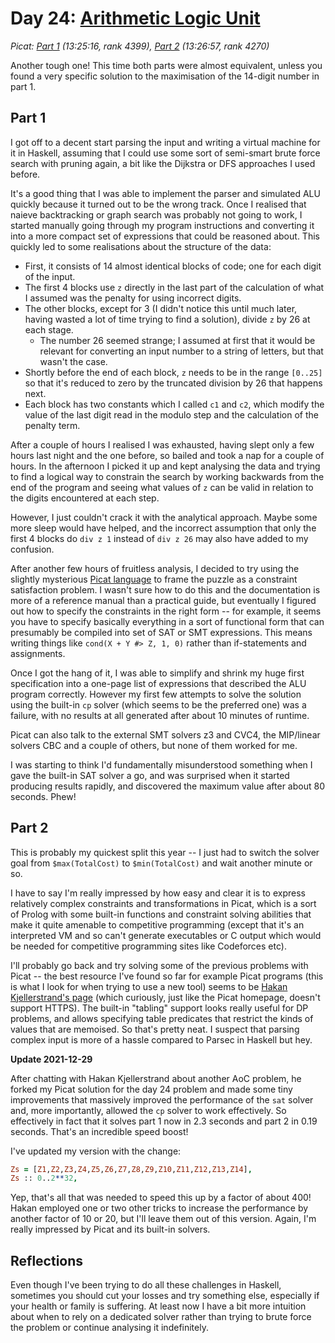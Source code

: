 # Day 24: [Arithmetic Logic Unit](https://adventofcode.com/2021/day/24)
*Picat: [Part 1](https://github.com/DestyNova/advent_of_code_2021/blob/main/day24/day24.pi) (13:25:16, rank 4399), [Part 2](https://github.com/DestyNova/advent_of_code_2021/blob/main/day24/day24.pi) (13:26:57, rank 4270)*

Another tough one! This time both parts were almost equivalent, unless you found a very specific solution to the maximisation of the 14-digit number in part 1.

## Part 1

I got off to a decent start parsing the input and writing a virtual machine for it in Haskell, assuming that I could use some sort of semi-smart brute force search with pruning again, a bit like the Dijkstra or DFS approaches I used before.

It's a good thing that I was able to implement the parser and simulated ALU quickly because it turned out to be the wrong track. Once I realised that naieve backtracking or graph search was probably not going to work, I started manually going through my program instructions and converting it into a more compact set of expressions that could be reasoned about. This quickly led to some realisations about the structure of the data:

* First, it consists of 14 almost identical blocks of code; one for each digit of the input.
* The first 4 blocks use `z` directly in the last part of the calculation of what I assumed was the penalty for using incorrect digits.
* The other blocks, except for 3 (I didn't notice this until much later, having wasted a lot of time trying to find a solution), divide `z` by 26 at each stage.
    * The number 26 seemed strange; I assumed at first that it would be relevant for converting an input number to a string of letters, but that wasn't the case.
* Shortly before the end of each block, `z` needs to be in the range `[0..25]` so that it's reduced to zero by the truncated division by 26 that happens next.
* Each block has two constants which I called `c1` and `c2`, which modify the value of the last digit read in the modulo step and the calculation of the penalty term.

After a couple of hours I realised I was exhausted, having slept only a few hours last night and the one before, so bailed and took a nap for a couple of hours. In the afternoon I picked it up and kept analysing the data and trying to find a logical way to constrain the search by working backwards from the end of the program and seeing what values of `z` can be valid in relation to the digits encountered at each step.

However, I just couldn't crack it with the analytical approach. Maybe some more sleep would have helped, and the incorrect assumption that only the first 4 blocks do `div z 1` instead of `div z 26` may also have added to my confusion.

After another few hours of fruitless analysis, I decided to try using the slightly mysterious [Picat language](http://picat-lang.org) to frame the puzzle as a constraint satisfaction problem. I wasn't sure how to do this and the documentation is more of a reference manual than a practical guide, but eventually I figured out how to specify the constraints in the right form -- for example, it seems you have to specify basically everything in a sort of functional form that can presumably be compiled into set of SAT or SMT expressions. This means writing things like `cond(X + Y #> Z, 1, 0)` rather than if-statements and assignments.

Once I got the hang of it, I was able to simplify and shrink my huge first specification into a one-page list of expressions that described the ALU program correctly. However my first few attempts to solve the solution using the built-in `cp` solver (which seems to be the preferred one) was a failure, with no results at all generated after about 10 minutes of runtime.

Picat can also talk to the external SMT solvers z3 and CVC4, the MIP/linear solvers CBC and a couple of others, but none of them worked for me.

I was starting to think I'd fundamentally misunderstood something when I gave the built-in SAT solver a go, and was surprised when it started producing results rapidly, and discovered the maximum value after about 80 seconds. Phew!

## Part 2

This is probably my quickest split this year -- I just had to switch the solver goal from `$max(TotalCost)` to `$min(TotalCost)` and wait another minute or so.

I have to say I'm really impressed by how easy and clear it is to express relatively complex constraints and transformations in Picat, which is a sort of Prolog with some built-in functions and constraint solving abilities that make it quite amenable to competitive programming (except that it's an interpreted VM and so can't generate executables or C output which would be needed for competitive programming sites like Codeforces etc).

I'll probably go back and try solving some of the previous problems with Picat -- the best resource I've found so far for example Picat programs (this is what I look for when trying to use a new tool) seems to be [Hakan Kjellerstrand's page](http://hakank.org/picat) (which curiously, just like the Picat homepage, doesn't support HTTPS). The built-in "tabling" support looks really useful for DP problems, and allows specifying table predicates that restrict the kinds of values that are memoised. So that's pretty neat. I suspect that parsing complex input is more of a hassle compared to Parsec in Haskell but hey.

**Update 2021-12-29**

After chatting with Hakan Kjellerstrand about another AoC problem, he forked my Picat solution for the day 24 problem and made some tiny improvements that massively improved the performance of the `sat` solver and, more importantly, allowed the `cp` solver to work effectively. So effectively in fact that it solves part 1 now in 2.3 seconds and part 2 in 0.19 seconds. That's an incredible speed boost!

I've updated my version with the change:

```prolog
Zs = [Z1,Z2,Z3,Z4,Z5,Z6,Z7,Z8,Z9,Z10,Z11,Z12,Z13,Z14],
Zs :: 0..2**32,
```

Yep, that's all that was needed to speed this up by a factor of about 400! Hakan employed one or two other tricks to increase the performance by another factor of 10 or 20, but I'll leave them out of this version. Again, I'm really impressed by Picat and its built-in solvers.

## Reflections

Even though I've been trying to do all these challenges in Haskell, sometimes you should cut your losses and try something else, especially if your health or family is suffering. At least now I have a bit more intuition about when to rely on a dedicated solver rather than trying to brute force the problem or continue analysing it indefinitely.
